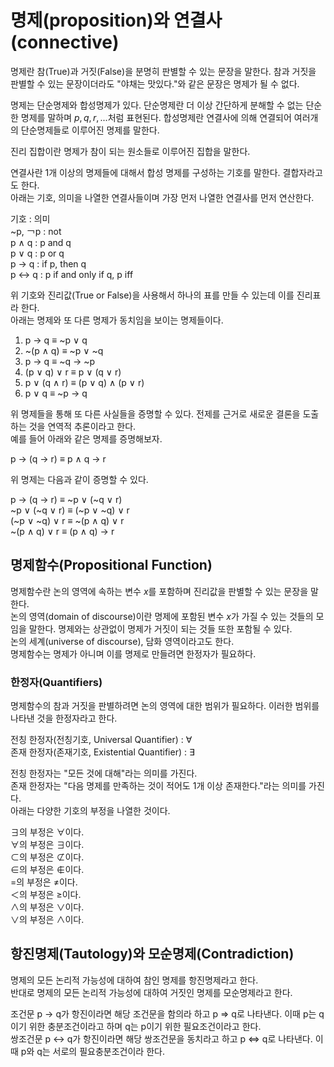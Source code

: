# 명제(proposition)와 연결사(connective)
명제란 참(True)과 거짓(False)을 분명히 판별할 수 있는 문장을 말한다. 참과 거짓을 판별할 수 있는 문장이더라도 "야채는 맛있다."와 같은 문장은 명제가 될 수 없다.  
  
명제는 단순명제와 합성명제가 있다. 단순명제란 더 이상 간단하게 분해할 수 없는 단순한 명제를 말하며 $p, q, r, ...$처럼 표현된다. 합성명제란 연결사에 의해 연결되어 여러개의 단순명제들로 이루어진 명제를 말한다.  
  
진리 집합이란 명제가 참이 되는 원소들로 이루어진 집합을 말한다.  
  
연결사란 1개 이상의 명제들에 대해서 합성 명제를 구성하는 기호를 말한다. 결합자라고도 한다.  
아래는 기호, 의미을 나열한 연결사들이며 가장 먼저 나열한 연결사를 먼저 연산한다.  
  
기호 : 의미  
~p, ￢p : not  
p ∧ q : p and q  
p ∨ q : p or q  
p → q : if p, then q  
p ↔ q : p if and only if q, p iff  
  
위 기호와 진리값(True or False)을 사용해서 하나의 표를 만들 수 있는데 이를 진리표라 한다.  
아래는 명제와 또 다른 명제가 동치임을 보이는 명제들이다.  
  
1. p → q ≡ ~p ∨ q  
2. ~(p ∧ q) ≡ ~p ∨ ~q  
3. p → q ≡ ~q → ~p  
4. (p ∨ q) ∨ r ≡ p ∨ (q ∨ r)  
5. p ∨ (q ∧ r) ≡ (p ∨ q) ∧ (p ∨ r)  
6. p ∨ q ≡ ~p → q
  
위 명제들을 통해 또 다른 사실들을 증명할 수 있다. 전제를 근거로 새로운 결론을 도출하는 것을 연역적 추론이라고 한다.  
예를 들어 아래와 같은 명제를 증명해보자.  
  
p → (q → r) ≡ p ∧ q → r  
  
위 명제는 다음과 같이 증명할 수 있다.  
  
p → (q → r) ≡ ~p ∨ (~q ∨ r)  
~p ∨ (~q ∨ r) ≡ (~p ∨ ~q) ∨ r  
(~p ∨ ~q) ∨ r ≡ ~(p ∧ q) ∨ r  
~(p ∧ q) ∨ r ≡ (p ∧ q) → r  
## 명제함수(Propositional Function)
명제함수란 논의 영역에 속하는 변수 $x$를 포함하며 진리값을 판별할 수 있는 문장을 말한다.  
논의 영역(domain of discourse)이란 명제에 포함된 변수 $x$가 가질 수 있는 것들의 모임을 말한다. 명제와는 상관없이 명제가 거짓이 되는 것들 또한 포함될 수 있다.  
논의 세계(universe of discourse), 담화 영역이라고도 한다.  
명제함수는 명제가 아니며 이를 명제로 만들려면 한정자가 필요하다.
### 한정자(Quantifiers)
명제함수의 참과 거짓을 판별하려면 논의 영역에 대한 범위가 필요하다. 이러한 범위를 나타낸 것을 한정자라고 한다.  
  
전칭 한정자(전칭기호, Universal Quantifier) : ∀  
존재 한정자(존재기호, Existential Quantifier) : ∃  
  
전칭 한정자는 "모든 것에 대해"라는 의미를 가진다.  
존재 한정자는 "다음 명제를 만족하는 것이 적어도 1개 이상 존재한다."라는 의미를 가진다.  
아래는 다양한 기호의 부정을 나열한 것이다.
  
∃의 부정은 ∀이다.  
∀의 부정은 ∃이다.  
⊂의 부정은 ⊄이다.  
∈의 부정은 ∉이다.  
=의 부정은 ≠이다.  
＜의 부정은 ≥이다.  
∧의 부정은 ∨이다.  
∨의 부정은 ∧이다.  
## 항진명제(Tautology)와 모순명제(Contradiction)
명제의 모든 논리적 가능성에 대하여 참인 명제를 항진명제라고 한다.  
반대로 명제의 모든 논리적 가능성에 대하여 거짓인 명제를 모순명제라고 한다.  
  
조건문 p → q가 항진이라면 해당 조건문을 함의라 하고 p ⇒ q로 나타낸다. 이때 p는 q이기 위한 충분조건이라고 하며 q는 p이기 위한 필요조건이라고 한다.  
쌍조건문 p ↔ q가 항진이라면 해당 쌍조건문을 동치라고 하고 p ⇔ q로 나타낸다. 이때 p와 q는 서로의 필요충분조건이라 한다.  